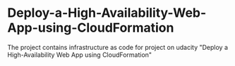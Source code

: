 # Deploy-a-High-Availability-Web-App-using-CloudFormation
The project contains infrastructure as code for project on udacity "Deploy a High-Availability Web App using CloudFormation"
